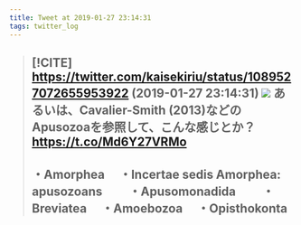 ```yaml
---
title: Tweet at 2019-01-27 23:14:31
tags: twitter_log
---
```


> [!CITE] https://twitter.com/kaisekiriu/status/1089527072655953922 (2019-01-27 23:14:31)
> ![](https://twitter.com/kaisekiriu/status/1089527072655953922)
> あるいは、Cavalier-Smith (2013)などのApusozoaを参照して、こんな感じとか？
> https://t.co/Md6Y27VRMo
> ---
> ・Amorphea
> 　・Incertae sedis Amorphea: apusozoans
> 　　・Apusomonadida
> 　　・Breviatea
> 　・Amoebozoa
> 　・Opisthokonta
> ---
